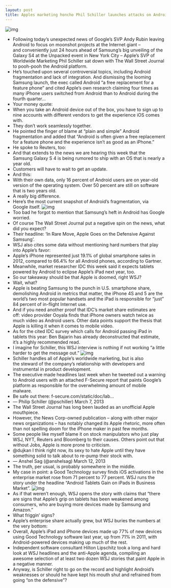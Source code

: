 ```yaml
---
layout: post
title: Apples marketing honcho Phil Schiller launches attacks on Android on eve of Galaxy S4 launch
---
```

![img](http://media.idownloadblog.com/wp-content/uploads/2012/10/Phil-Schiller-iPad-mini-event-001.jpg)
* Following today’s unexpected news of Google’s SVP Andy Rubin leaving Android to focus on moonshot projects at the Internet giant – and conveniently just 24 hours ahead of Samsung’s big unveiling of the Galaxy S4 at the Unpacked event in New York City – Apple’s SVP of Worldwide Marketing Phil Schiller sat down with The Wall Street Journal to pooh-pooh the Android platform.
* He’s touched upon several controversial topics, including Android fragmentation and lack of integration. And dismissing the looming Samsung launch, the exec called Android “a free replacement for a feature phone” and cited Apple’s own research claiming four times as many iPhone users switched from Android than to Android during the fourth quarter…
* Your money quote:
* When you take an Android device out of the box, you have to sign up to nine accounts with different vendors to get the experience iOS comes with.
* They don’t work seamlessly together.
* He pointed the finger of blame at “plain and simple” Android fragmentation and added that “Android is often given a free replacement for a feature phone and the experience isn’t as good as an iPhone.”
* He spoke to Reuters, too:
* And that extends to the news we are hearing this week that the Samsung Galaxy S 4 is being rumored to ship with an OS that is nearly a year old.
* Customers will have to wait to get an update.
* And this:
* With their own data, only 16 percent of Android users are on year-old version of the operating system. Over 50 percent are still on software that is two years old.
* A really big difference.
* Here’s the most current snapshot of Android’s fragmentation, via Google itself.
![img](http://media.idownloadblog.com/wp-content/uploads/2013/03/Android-fragmentation-20130313.png)
* Too bad he forgot to mention that Samsung’s heft in Android has Google worried.
* Of course The Wall Street Journal put a negative spin on the news, what did you expect?
* Their headline: ‘In Rare Move, Apple Goes on the Defensive Against Samsung’.
* WSJ also cites some data without mentioning hard numbers that play into Apple’s favor:
* Apple’s iPhone represented just 19.1% of global smartphone sales in 2012, compared to 66.4% for all Android phones, according to Gartner.
* Meanwhile, market researcher IDC this week said it expects tablets powered by Android to eclipse Apple’s iPad next year, too.
* So our takeaway should be that Apple is doomed, right WSJ?
* Wait, what?
* Apple is beating Samsung to the punch in U.S. smartphone share, demolishing Android in metrics that matter, the iPhone 4S and 5 are the world’s two most popular handsets and the iPad is responsible for “just” 84 percent of in-flight Internet use.
* And if you need another proof that IDC’s market share estimates are off: video provider Ooyala finds that iPhone owners watch twice as much video as Android users. Other data points support the thesis that Apple is killing it when it comes to mobile video.
* As for the cited IDC survey which calls for Android passing iPad in tablets this year: Ben Bajarin has already deconstructed that estimate, it’s a highly recommended read.
* I imagine for Schiller, this WSJ interview is nothing if not working “a little harder to get the message out.”
![img](http://media.idownloadblog.com/wp-content/uploads/2013/03/Anti-Apple-headlines-001.jpg)
* Schiller handles all of Apple’s worldwide marketing, but is also the steward of the company’s relationship with developers and instrumental in product development.
* The executive made headlines last week when he tweeted out a warning to Android users with an attached F-Secure report that paints Google’s platform as responsible for the overwhelming amount of mobile malware.
* Be safe out there: f-secure.com/static/doc/lab…
* — Philip Schiller (@pschiller) March 7, 2013
* The Wall Street Journal has long been lauded as an unofficial Apple mouthpiece.
* However, the News Corp-owned publication – along with other major news organizations – has notably changed its Apple rhetoric, more often than not spelling doom for the iPhone maker in past few months.
* Some people like myself blame it on stock manipulators who just play WSJ, NYT, Reuters and Bloomberg to their causes. Others point out that without Jobs, Apple is more prone to criticism.
* @dujkan I think right now, its sexy to hate Apple until they have something solid to talk about to re-pump their stock with.
* — Anshel Sag (@anshelsag) March 12, 2013
* The truth, per usual, is probably somewhere in the middle.
* My case in point: a Good Technology survey finds iOS activations in the enterprise market rose from 71 percent to 77 percent. WSJ runs the story under the headline “Android Tablets Gain on iPads in Business Market”.
![img](http://media.idownloadblog.com/wp-content/uploads/2012/09/iPhone-5-Schiller.jpg)
* As if that weren’t enough, WSJ opens the story with claims that “there are signs that Apple’s grip on tablets has been weakened among consumers, who are buying more devices made by Samsung and Amazon.”
* What friggin’ signs?
* Apple’s enterprise share actually grew, but WSJ buries the numbers at the very bottom:
* Overall, Apple’s iPad and iPhone devices made up 77% of new devices using Good Technology software last year, up from 71% in 2011, with Android-powered devices making up much of the rest.
* Independent software consultant Hilton Lipschitz took a long and hard look at WSJ headlines and the anti-Apple agenda, compiling an awesome selection of at least two dozen WSJ stories that paint Apple in a negative manner.
* Anyway, is Schiller right to go on the record and highlight Android’s weaknesses or should he have kept his mouth shut and refrained from going “on the defensive”?

